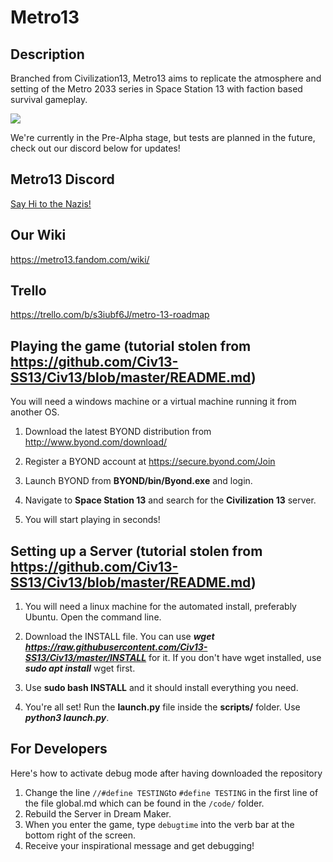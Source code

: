 # Metro13

## Description

Branched from Civilization13, Metro13 aims to replicate the atmosphere and setting of the Metro 2033 series in Space Station 13 with faction based survival gameplay.

<kbd>
 <img src="https://i.imgur.com/LMYske3.png">
</kbd>

We're currently in the Pre-Alpha stage, but tests are planned in the future, check out our discord below for updates!

## Metro13 Discord
[Say Hi to the Nazis!](https://discord.gg/hBEtg4x)


## Our Wiki
https://metro13.fandom.com/wiki/


## Trello
https://trello.com/b/s3iubf6J/metro-13-roadmap


## Playing the game (tutorial stolen from https://github.com/Civ13-SS13/Civ13/blob/master/README.md)
You will need a windows machine or a virtual machine running it from another OS.

1. Download the latest BYOND distribution from http://www.byond.com/download/

2. Register a BYOND account at https://secure.byond.com/Join

3. Launch BYOND from **BYOND/bin/Byond.exe** and login.

4. Navigate to **Space Station 13** and search for the **Civilization 13** server.

5. You will start playing in seconds!


## Setting up a Server (tutorial stolen from https://github.com/Civ13-SS13/Civ13/blob/master/README.md)
1. You will need a linux machine for the automated install, preferably Ubuntu. Open the command line.
 
 2. Download the INSTALL file. You can use ***wget https://raw.githubusercontent.com/Civ13-SS13/Civ13/master/INSTALL*** for it. If you don't have wget installed, use ***sudo apt install*** wget first.
 
 3. Use **sudo bash INSTALL** and it should install everything you need.
 
 7. You're all set! Run the **launch.py** file inside the **scripts/** folder. Use ***python3 launch.py***.
 
 
 ## For Developers
 Here's how to activate debug mode after having downloaded the repository
 1. Change the line ``//#define TESTING``to ``#define TESTING`` in the first line of the file global.md which can be found in the ``/code/`` folder.
2. Rebuild the Server in Dream Maker.
3. When you enter the game, type ``debugtime`` into the verb bar at the bottom right of the screen.
4. Receive your inspirational message and get debugging!
